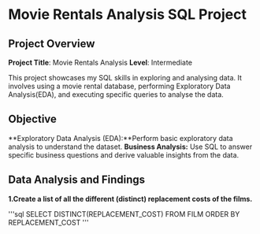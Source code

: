 # Movie Rentals Analysis SQL Project

## Project Overview

**Project Title**: Movie Rentals Analysis
**Level**: Intermediate

This project showcases my SQL skills in exploring and analysing data. It involves using a movie rental database, performing Exploratory Data Analysis(EDA), and executing specific queries to analyse the data.

## Objective
**Exploratory Data Analysis (EDA):**Perform basic exploratory data analysis to understand the dataset.
**Business Analysis:** Use SQL to answer specific business questions and derive valuable insights from the data.


## Data Analysis and Findings

**1.Create a list of all the different (distinct) replacement costs of the films.**

'''sql
SELECT DISTINCT(REPLACEMENT_COST) 
FROM FILM 
ORDER BY REPLACEMENT_COST
'''








